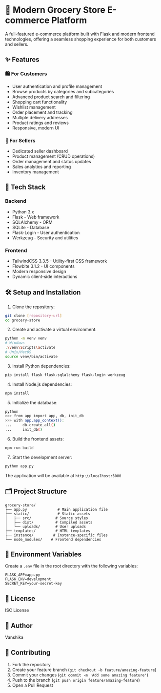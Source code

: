 # 🛒 Modern Grocery Store E-commerce Platform

A full-featured e-commerce platform built with Flask and modern frontend technologies, offering a seamless shopping experience for both customers and sellers.

## ✨ Features

### 🛍️ For Customers
- User authentication and profile management
- Browse products by categories and subcategories
- Advanced product search and filtering
- Shopping cart functionality
- Wishlist management
- Order placement and tracking
- Multiple delivery addresses
- Product ratings and reviews
- Responsive, modern UI

### 🏪 For Sellers
- Dedicated seller dashboard
- Product management (CRUD operations)
- Order management and status updates
- Sales analytics and reporting
- Inventory management

## 🚀 Tech Stack

### Backend
- Python 3.x
- Flask - Web framework
- SQLAlchemy - ORM
- SQLite - Database
- Flask-Login - User authentication
- Werkzeug - Security and utilities

### Frontend
- TailwindCSS 3.3.5 - Utility-first CSS framework
- Flowbite 3.1.2 - UI components
- Modern responsive design
- Dynamic client-side interactions

## 🛠️ Setup and Installation

1. Clone the repository:
```bash
git clone [repository-url]
cd grocery-store
```

2. Create and activate a virtual environment:
```bash
python -m venv venv
# Windows
.\venv\Scripts\activate
# Unix/MacOS
source venv/bin/activate
```

3. Install Python dependencies:
```bash
pip install flask flask-sqlalchemy flask-login werkzeug
```

4. Install Node.js dependencies:
```bash
npm install
```

5. Initialize the database:
```bash
python
>>> from app import app, db, init_db
>>> with app.app_context():
...     db.create_all()
...     init_db()
```

6. Build the frontend assets:
```bash
npm run build
```

7. Start the development server:
```bash
python app.py
```

The application will be available at `http://localhost:5000`

## 🗂️ Project Structure

```
grocery-store/
├── app.py              # Main application file
├── static/             # Static assets
│   ├── src/           # Source styles
│   ├── dist/          # Compiled assets
│   └── uploads/       # User uploads
├── templates/         # HTML templates
├── instance/         # Instance-specific files
└── node_modules/    # Frontend dependencies
```

## 🔐 Environment Variables

Create a `.env` file in the root directory with the following variables:
```
FLASK_APP=app.py
FLASK_ENV=development
SECRET_KEY=your-secret-key
```

## 📝 License

ISC License

## 👤 Author

Vanshika

## 🤝 Contributing

1. Fork the repository
2. Create your feature branch (`git checkout -b feature/amazing-feature`)
3. Commit your changes (`git commit -m 'Add some amazing feature'`)
4. Push to the branch (`git push origin feature/amazing-feature`)
5. Open a Pull Request 